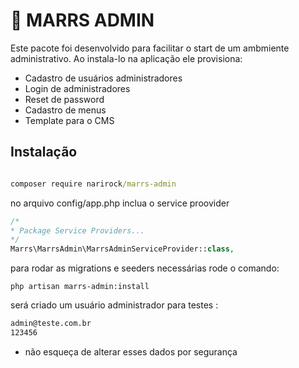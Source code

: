 # 🚀 MARRS ADMIN

Este pacote foi desenvolvido para facilitar o start de um ambmiente administrativo.
Ao instala-lo na aplicação ele provisiona:
  - Cadastro de usuários administradores
  - Login de administradores
  - Reset de password
  - Cadastro de menus
  - Template para o CMS

Instalação
---
```cmd

composer require narirock/marrs-admin
```

no arquivo config/app.php inclua o service proovider

```php
/*
* Package Service Providers...
*/
Marrs\MarrsAdmin\MarrsAdminServiceProvider::class,
```
para rodar as migrations e seeders necessárias rode o comando:
```terminal
php artisan marrs-admin:install  
```

será criado um usuário administrador para testes :
```txt
admin@teste.com.br
123456
```
* não esqueça de alterar esses dados por segurança

